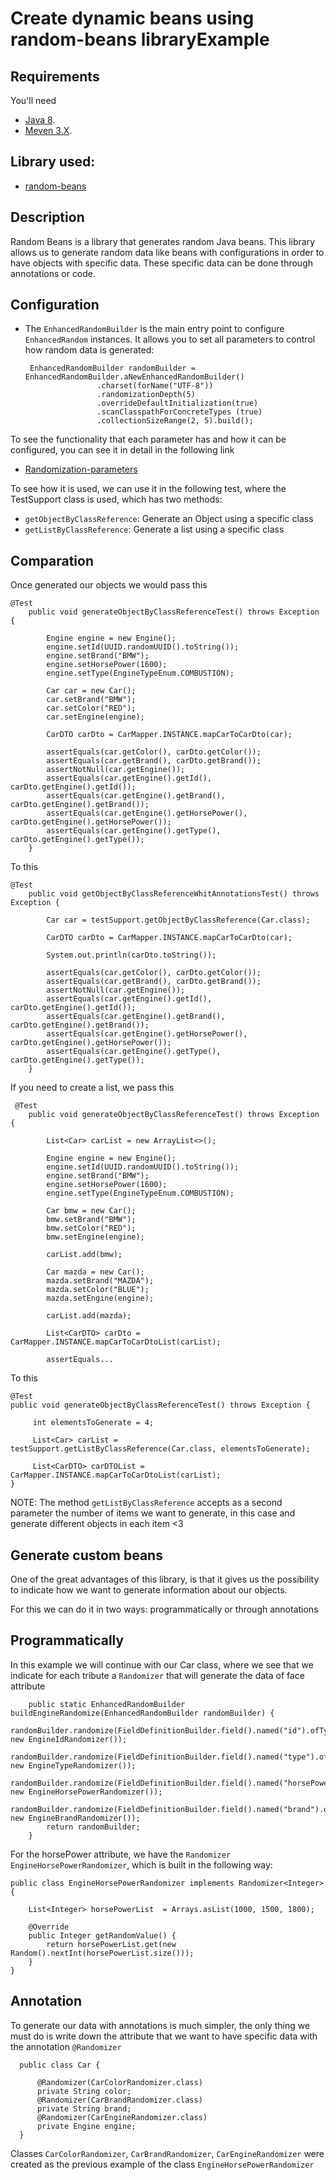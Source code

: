 # Create dynamic beans using random-beans libraryExample

## Requirements
You'll need 
 - [Java 8](http://www.oracle.com/technetwork/java/javase/downloads/jdk8-downloads-3848520.html).
 - [Meven 3.X](https://maven.apache.org/download.cgi).

## Library used:
- [random-beans](https://github.com/benas/random-beans)

## Description
 Random Beans is a library that generates random Java beans. This library allows us
 to generate random data like beans with configurations in order to have objects with
 specific data. These specific data can be done through annotations or code.
 
## Configuration
- The `EnhancedRandomBuilder` is the main entry point to configure `EnhancedRandom` instances. It allows you to set all parameters to control how random data is generated:

    ```
     EnhancedRandomBuilder randomBuilder = EnhancedRandomBuilder.aNewEnhancedRandomBuilder()
                    .charset(forName("UTF-8"))
                    .randomizationDepth(5)
                    .overrideDefaultInitialization(true)
                    .scanClasspathForConcreteTypes (true)
                    .collectionSizeRange(2, 5).build();
     ```

To see the functionality that each parameter has and how it can be configured, you can see it in detail in the following link
- [Randomization-parameters](https://github.com/benas/random-beans/wiki/Randomization-parameters)


To see how it is used, we can use it in the following test, where the TestSupport class is used, which has two methods:
- `getObjectByClassReference`: Generate an Object using a specific class
- `getListByClassReference`: Generate a list using a specific class

## Comparation
Once generated our objects we would pass this

```
@Test
    public void generateObjectByClassReferenceTest() throws Exception {

        Engine engine = new Engine();
        engine.setId(UUID.randomUUID().toString());
        engine.setBrand("BMW");
        engine.setHorsePower(1600);
        engine.setType(EngineTypeEnum.COMBUSTION);

        Car car = new Car();
        car.setBrand("BMW");
        car.setColor("RED");
        car.setEngine(engine);

        CarDTO carDto = CarMapper.INSTANCE.mapCarToCarDto(car);

        assertEquals(car.getColor(), carDto.getColor());
        assertEquals(car.getBrand(), carDto.getBrand());
        assertNotNull(car.getEngine());
        assertEquals(car.getEngine().getId(), carDto.getEngine().getId());
        assertEquals(car.getEngine().getBrand(), carDto.getEngine().getBrand());
        assertEquals(car.getEngine().getHorsePower(), carDto.getEngine().getHorsePower());
        assertEquals(car.getEngine().getType(), carDto.getEngine().getType());
    }
```

To this

```
@Test
    public void getObjectByClassReferenceWhitAnnotationsTest() throws Exception {

        Car car = testSupport.getObjectByClassReference(Car.class);

        CarDTO carDto = CarMapper.INSTANCE.mapCarToCarDto(car);

        System.out.println(carDto.toString());

        assertEquals(car.getColor(), carDto.getColor());
        assertEquals(car.getBrand(), carDto.getBrand());
        assertNotNull(car.getEngine());
        assertEquals(car.getEngine().getId(), carDto.getEngine().getId());
        assertEquals(car.getEngine().getBrand(), carDto.getEngine().getBrand());
        assertEquals(car.getEngine().getHorsePower(), carDto.getEngine().getHorsePower());
        assertEquals(car.getEngine().getType(), carDto.getEngine().getType());
    }
```

If you need to create a list, we pass this

```
 @Test
    public void generateObjectByClassReferenceTest() throws Exception {

        List<Car> carList = new ArrayList<>();
        
        Engine engine = new Engine();
        engine.setId(UUID.randomUUID().toString());
        engine.setBrand("BMW");
        engine.setHorsePower(1600);
        engine.setType(EngineTypeEnum.COMBUSTION);

        Car bmw = new Car();
        bmw.setBrand("BMW");
        bmw.setColor("RED");
        bmw.setEngine(engine);

        carList.add(bmw);

        Car mazda = new Car();
        mazda.setBrand("MAZDA");
        mazda.setColor("BLUE");
        mazda.setEngine(engine);

        carList.add(mazda);

        List<CarDTO> carDto = CarMapper.INSTANCE.mapCarToCarDtoList(carList);

        assertEquals...
```

To this

```
@Test
public void generateObjectByClassReferenceTest() throws Exception {
    
     int elementsToGenerate = 4;
    
     List<Car> carList = testSupport.getListByClassReference(Car.class, elementsToGenerate);
    
     List<CarDTO> carDTOList = CarMapper.INSTANCE.mapCarToCarDtoList(carList);
}
```

NOTE: The method `getListByClassReference` accepts as a second parameter the number of items we want to generate, in this case and generate different objects in each item <3

## Generate custom beans

One of the great advantages of this library, is that it gives us the possibility to indicate how we want to generate information about our objects.

For this we can do it in two ways: programmatically or through annotations

## Programmatically

In this example we will continue with our Car class, where we see that we indicate for each tribute a `Randomizer` that will generate the data of face attribute

```
    public static EnhancedRandomBuilder buildEngineRandomize(EnhancedRandomBuilder randomBuilder) {
        randomBuilder.randomize(FieldDefinitionBuilder.field().named("id").ofType(String.class).inClass(Engine.class).get(), new EngineIdRandomizer());
        randomBuilder.randomize(FieldDefinitionBuilder.field().named("type").ofType(String.class).inClass(Engine.class).get(), new EngineTypeRandomizer());
        randomBuilder.randomize(FieldDefinitionBuilder.field().named("horsePower").ofType(String.class).inClass(Engine.class).get(), new EngineHorsePowerRandomizer());
        randomBuilder.randomize(FieldDefinitionBuilder.field().named("brand").ofType(String.class).inClass(Engine.class).get(), new EngineBrandRandomizer());
        return randomBuilder;
    }
```

For the horsePower attribute, we have the `Randomizer` `EngineHorsePowerRandomizer`, which is built in the following way:
```
public class EngineHorsePowerRandomizer implements Randomizer<Integer> {

    List<Integer> horsePowerList  = Arrays.asList(1000, 1500, 1800);
    
    @Override
    public Integer getRandomValue() {
        return horsePowerList.get(new Random().nextInt(horsePowerList.size()));
    }
}
```

## Annotation

To generate our data with annotations is much simpler, the only thing we must do is write down the attribute that we want to have specific data with the annotation `@Randomizer`

```
  public class Car {
  
      @Randomizer(CarColorRandomizer.class)
      private String color;
      @Randomizer(CarBrandRandomizer.class)
      private String brand;
      @Randomizer(CarEngineRandomizer.class)
      private Engine engine;
  }
```
Classes `CarColorRandomizer`, `CarBrandRandomizer`, `CarEngineRandomizer`  were created as the previous example of the class `EngineHorsePowerRandomizer`


